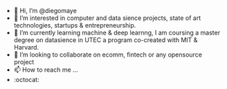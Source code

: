 - 👋 Hi, I’m @diegomaye
- 👀 I’m interested in computer and data sience projects, state of art technologies, startups & entrepreneurship.
- 🌱 I’m currently learning machine & deep learnng, I am coursing a master degree on datasience in UTEC a program co-created with MIT & Harvard.
- 💞️ I’m looking to collaborate on ecomm, fintech or any opensource project
- 📫 How to reach me ...
- :octocat:

<!---
diegomaye/diegomaye is a ✨ special ✨ repository because its `README.md` (this file) appears on your GitHub profile.
You can click the Preview link to take a look at your changes.
--->
